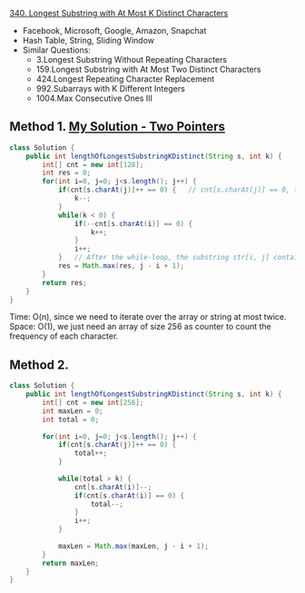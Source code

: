[340. Longest Substring with At Most K Distinct Characters](https://leetcode.com/problems/longest-substring-with-at-most-k-distinct-characters/)

* Facebook, Microsoft, Google, Amazon, Snapchat
* Hash Table, String, Sliding Window
* Similar Questions:
    * 3.Longest Substring Without Repeating Characters
    * 159.Longest Substring with At Most Two Distinct Characters
    * 424.Longest Repeating Character Replacement
    * 992.Subarrays with K Different Integers
    * 1004.Max Consecutive Ones III
    

## Method 1. [My Solution - Two Pointers](https://leetcode.com/problems/longest-substring-with-at-most-k-distinct-characters/discuss/827673/2m-Simple-and-Clean-Java-Solution-beats-98.98-Two-Pointers)
```java
class Solution {
    public int lengthOfLongestSubstringKDistinct(String s, int k) {
        int[] cnt = new int[128];
        int res = 0;
        for(int i=0, j=0; j<s.length(); j++) {
            if(cnt[s.charAt(j)]++ == 0) {   // cnt[s.charAt(j)] == 0, this means s.charAt(j) is a unique character
                k--;
            }
            while(k < 0) {
                if(--cnt[s.charAt(i)] == 0) {
                    k++;
                }
                i++;
            }   // After the while-loop, the substring str[i, j] contains at most k unique characters
            res = Math.max(res, j - i + 1);
        }
        return res;
    }
}
```
Time: O(n), since we need to iterate over the array or string at most twice.
Space: O(1), we just need an array of size 256 as counter to count the frequency of each character.


## Method 2.
```java
class Solution {
    public int lengthOfLongestSubstringKDistinct(String s, int k) {
        int[] cnt = new int[256];
        int maxLen = 0;
        int total = 0;
        
        for(int i=0, j=0; j<s.length(); j++) {
            if(cnt[s.charAt(j)]++ == 0) {
                total++;
            }
            
            while(total > k) {
                cnt[s.charAt(i)]--;
                if(cnt[s.charAt(i)] == 0) {
                    total--;
                }
                i++;
            }
            
            maxLen = Math.max(maxLen, j - i + 1);
        }
        return maxLen; 
    }
}
```


